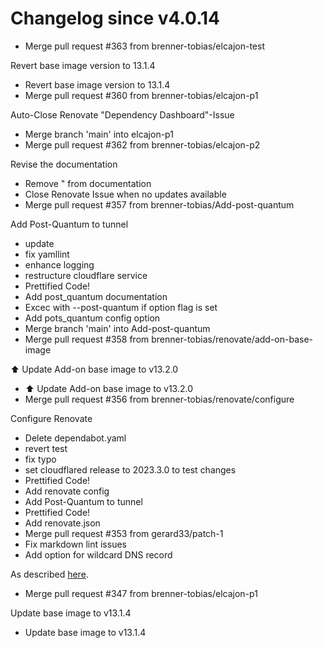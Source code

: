 # Changelog since v4.0.14
- Merge pull request #363 from brenner-tobias/elcajon-test

Revert base image version to 13.1.4 
- Revert base image version to 13.1.4 
- Merge pull request #360 from brenner-tobias/elcajon-p1

Auto-Close Renovate "Dependency Dashboard"-Issue 
- Merge branch 'main' into elcajon-p1 
- Merge pull request #362 from brenner-tobias/elcajon-p2

Revise the documentation 
- Remove " from documentation 
- Close Renovate Issue when no updates available 
- Merge pull request #357 from brenner-tobias/Add-post-quantum

Add Post-Quantum to tunnel 
- update 
- fix yamllint 
- enhance logging 
- restructure cloudflare service 
- Prettified Code! 
- Add post_quantum documentation 
- Excec with --post-quantum if option flag is set 
- Add pots_quantum config option 
- Merge branch 'main' into Add-post-quantum 
- Merge pull request #358 from brenner-tobias/renovate/add-on-base-image

⬆️ Update Add-on base image to v13.2.0 
- ⬆️ Update Add-on base image to v13.2.0 
- Merge pull request #356 from brenner-tobias/renovate/configure

Configure Renovate 
- Delete dependabot.yaml 
- revert test 
- fix typo 
- set cloudflared release to 2023.3.0 to test changes 
- Prettified Code! 
- Add renovate config 
- Add Post-Quantum to tunnel 
- Prettified Code! 
- Add renovate.json 
- Merge pull request #353 from gerard33/patch-1 
- Fix markdown lint issues 
- Add option for wildcard DNS record

As described [here](https://blog.cloudflare.com/wildcard-proxy-for-everyone/). 
- Merge pull request #347 from brenner-tobias/elcajon-p1

Update base image to v13.1.4 
- Update base image to v13.1.4 
